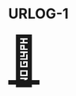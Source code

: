 # URLOG-1

<!--
git add . && git commit -m URLOG && git pull --rebase && git push

mblog create
(gå helt ut av Code for å publisere)
-->

<a href="https://www.my90stv.com/" target="_blank" style="font-size: 10vw; text-align:center;"><div>🚪</div></a>
